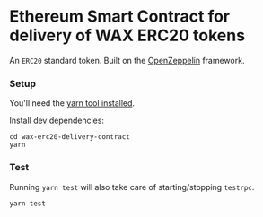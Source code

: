 # Ethereum Smart Contract for delivery of WAX ERC20 tokens

An `ERC20` standard token. Built on the [OpenZeppelin](https://openzeppelin.org/) framework.

### Setup

You'll need the [yarn tool installed](https://yarnpkg.com/lang/en/docs/install/).

Install dev dependencies:

```
cd wax-erc20-delivery-contract
yarn
```

### Test

Running `yarn test` will also take care of starting/stopping `testrpc`.

```
yarn test
```

